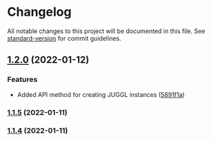 # Changelog

All notable changes to this project will be documented in this file. See [standard-version](https://github.com/conventional-changelog/standard-version) for commit guidelines.

## [1.2.0](https://github.com/HEmile/juggl/compare/1.1.5...1.2.0) (2022-01-12)


### Features

* Added API method for creating JUGGL instances ([5891f1a](https://github.com/HEmile/juggl/commit/5891f1aeaa93bd908d6b9fca30540fc9b3d26f9f))

### [1.1.5](https://github.com/HEmile/juggl/compare/v1.1.4...v1.1.5) (2022-01-11)

### [1.1.4](https://github.com/HEmile/juggl/compare/v1.1.3...v1.1.4) (2022-01-11)
